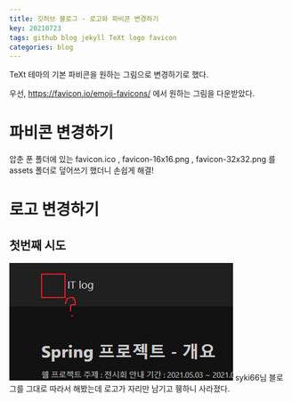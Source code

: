 ```yaml
---
title: 깃허브 블로그 - 로고와 파비콘 변경하기
key: 20210723
tags: github blog jekyll TeXt logo favicon
categories: blog
---
```

  

TeXt 테마의 기본 파비콘을 원하는 그림으로 변경하기로 했다.

우선, https://favicon.io/emoji-favicons/ 에서 원하는 그림을 다운받았다.

# 파비콘 변경하기

압춘 푼 폴더에 있는 favicon.ico , favicon-16x16.png , favicon-32x32.png 를  
assets 폴더로 덮어쓰기 했더니 손쉽게 해결!

# 로고 변경하기

## 첫번째 시도

![finding-logo](/assets/images/post/2021-07-23-finding-logo.png)
syki66님 블로그를 그대로 따라서 해봤는데 로고가 자리만 남기고 휑하니 사라졌다.  
